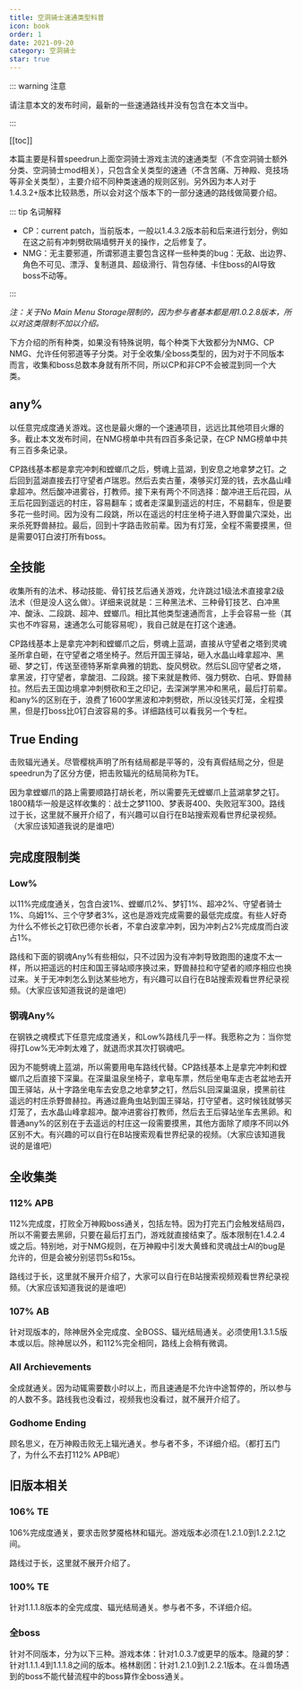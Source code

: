 ```yaml
---
title: 空洞骑士速通类型科普
icon: book
order: 1
date: 2021-09-20
category: 空洞骑士
star: true
---
```


<!-- more -->

::: warning 注意

请注意本文的发布时间，最新的一些速通路线并没有包含在本文当中。

:::

[[toc]]

本篇主要是科普speedrun上面空洞骑士游戏主流的速通类型（不含空洞骑士额外分类、空洞骑士mod相关），只包含全关类型的速通（不含苦痛、万神殿、竞技场等非全关类型），主要介绍不同种类速通的规则区别。另外因为本人对于1.4.3.2+版本比较熟悉，所以会对这个版本下的一部分速通的路线做简要介绍。

::: tip 名词解释

- CP：current patch，当前版本，一般以1.4.3.2版本前和后来进行划分，例如在这之前有冲刺劈砍隔墙劈开关的操作，之后修复了。
- NMG：无主要邪道，所谓邪道主要包含这样一些种类的bug：无敌、出边界、角色不可见、漂浮、复制道具、超级滑行、背包存储、卡住boss的AI导致boss不动等。

:::

*注：关于No Main Menu Storage限制的，因为参与者基本都是用1.0.2.8版本，所以对这类限制不加以介绍。*

下方介绍的所有种类，如果没有特殊说明，每个种类下大致都分为NMG、CP NMG、允许任何邪道等子分类。对于全收集/全boss类型的，因为对于不同版本而言，收集和boss总数本身就有所不同，所以CP和非CP不会被混到同一个大类。

## any%

以任意完成度通关游戏。这也是最火爆的一个速通项目，远远比其他项目火爆的多。截止本文发布时间，在NMG榜单中共有四百多条记录，在CP NMG榜单中共有三百多条记录。

CP路线基本都是拿完冲刺和螳螂爪之后，劈魂上蓝湖，到安息之地拿梦之钉。之后回到蓝湖直接去打守望者卢瑞恩。然后去卖古董，凑够买灯笼的钱，去水晶山峰拿超冲。然后酸冲进雾谷，打教师。接下来有两个不同选择：酸冲进王后花园，从王后花园到遥远的村庄，容易翻车；或者走深巢到遥远的村庄，不易翻车，但是要多花一些时间。因为没有二段跳，所以在遥远的村庄坐椅子进入野兽巢穴深处，出来杀死野兽赫拉。最后，回到十字路击败前辈。因为有灯笼，全程不需要摸黑，但是需要0钉白波打所有boss。

## 全技能

收集所有的法术、移动技能、骨钉技艺后通关游戏，允许跳过1级法术直接拿2级法术（但是没人这么做）。详细来说就是：三种黑法术、三种骨钉技艺、白冲黑冲、酸泳、二段跳、超冲、螳螂爪。相比其他类型速通而言，上手会容易一些（其实也不咋容易，速通怎么可能容易呢），我自己就是在打这个速通。

CP路线基本上是拿完冲刺和螳螂爪之后，劈魂上蓝湖，直接从守望者之塔到灵魂圣所拿白砸，在守望者之塔坐椅子。然后开国王驿站，砸入水晶山峰拿超冲、黑砸、梦之钉，传送至德特茅斯拿典雅的钥匙、旋风劈砍。然后SL回守望者之塔，拿黑波，打守望者，拿酸泪、二段跳。接下来就是教师、强力劈砍、白吼、野兽赫拉。然后去王国边境拿冲刺劈砍和王之印记，去深渊学黑冲和黑吼，最后打前辈。和any%的区别在于，浪费了1600学黑波和冲刺劈砍，所以没钱买灯笼，全程摸黑，但是打boss比0钉白波容易的多。详细路线可以看我另一个专栏。

## True Ending

击败辐光通关。尽管樱桃声明了所有结局都是平等的，没有真假结局之分，但是speedrun为了区分方便，把击败辐光的结局简称为TE。

因为拿螳螂爪的路上需要顺路打胡长老，所以需要先无螳螂爪上蓝湖拿梦之钉。1800精华一般是这样收集的：战士之梦1100、梦表哥400、失败冠军300。路线过于长，这里就不展开介绍了，有兴趣可以自行在B站搜索观看世界纪录视频。（大家应该知道我说的是谁吧）

## 完成度限制类

### Low%

以11%完成度通关，包含白波1%、螳螂爪2%、梦钉1%、超冲2%、守望者骑士1%、乌姆1%、三个守梦者3%，这也是游戏完成需要的最低完成度。有些人好奇为什么不修长之钉砍巴德尔长者，不拿白波拿冲刺，因为冲刺占2%完成度而白波占1%。

路线和下面的钢魂Any%有些相似，只不过因为没有冲刺导致跑图的速度不太一样，所以把遥远的村庄和国王驿站顺序换过来，野兽赫拉和守望者的顺序相应也换过来。关于无冲刺怎么到达某些地方，有兴趣可以自行在B站搜索观看世界纪录视频。（大家应该知道我说的是谁吧）

### 钢魂Any%

在钢铁之魂模式下任意完成度通关，和Low%路线几乎一样。我愿称之为：当你觉得打Low%无冲刺太难了，就退而求其次打钢魂吧。

因为不能劈魂上蓝湖，所以需要用电车路线代替。CP路线基本上是拿完冲刺和螳螂爪之后直接下深巢。在深巢温泉坐椅子，拿电车票，然后坐电车走古老盆地去开国王驿站，从十字路坐电车去安息之地拿梦之钉，然后SL回深巢温泉，摸黑前往遥远的村庄杀野兽赫拉。再通过鹿角虫站到国王驿站，打守望者。这时候钱就够买灯笼了，去水晶山峰拿超冲。酸冲进雾谷打教师，然后去王后驿站坐车去黑卵。和普通any%的区别在于去遥远的村庄这一段需要摸黑，其他方面除了顺序不同以外区别不大。有兴趣的可以自行在B站搜索观看世界纪录的视频。（大家应该知道我说的是谁吧）

## 全收集类

### 112% APB

112%完成度，打败全万神殿boss通关，包括左特。因为打完五门会触发结局四，所以不需要去黑卵，只要在最后打五门，游戏就直接结束了。版本限制在1.4.2.4或之后。特别地，对于NMG规则，在万神殿中引发大黄蜂和灵魂战士AI的bug是允许的，但是会被分别惩罚5s和15s。

路线过于长，这里就不展开介绍了，大家可以自行在B站搜索视频观看世界纪录视频。（大家应该知道我说的是谁吧）

### 107% AB

针对现版本的，除神居外全完成度、全BOSS、辐光结局通关。必须使用1.3.1.5版本或以后。除神居以外，和112%完全相同，路线上会稍有微调。

### All Archievements

全成就通关。因为动辄需要数小时以上，而且速通是不允许中途暂停的，所以参与的人数不多。路线我也没看过，视频我也没看过，就不展开介绍了。

### Godhome Ending

顾名思义，在万神殿击败无上辐光通关。参与者不多，不详细介绍。（都打五门了，为什么不去打112% APB呢）

## 旧版本相关

### 106% TE

106%完成度通关，要求击败梦魇格林和辐光。游戏版本必须在1.2.1.0到1.2.2.1之间。

路线过于长，这里就不展开介绍了。

### 100% TE

针对1.1.1.8版本的全完成度、辐光结局通关。参与者不多，不详细介绍。

### 全boss

针对不同版本，分为以下三种。游戏本体：针对1.0.3.7或更早的版本。隐藏的梦：针对1.1.1.4到1.1.1.8之间的版本。格林剧团：针对1.2.1.0到1.2.2.1版本。在斗兽场遇到的boss不能代替流程中的boss算作全boss通关。
